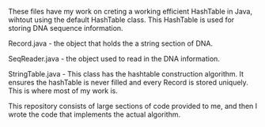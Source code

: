 
These files have my work on creting a working efficient HashTable in Java, wihtout using the
default HashTable class. 
This HashTable is used for storing DNA sequence information.

Record.java - the object that holds the a string section of DNA.

SeqReader.java - the object used to read in the DNA information.

StringTable.java - This class has the hashtable construction algorithm. It ensures the hashTable is 
  never filled and every Record is stored uniquely.
  This is where most of my work is. 

This repository consists of large sections of code provided to me, and then I wrote the code that implements the actual algorithm.
